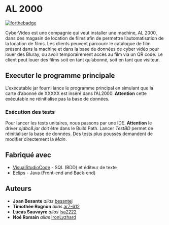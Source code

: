 # AL 2000


[![forthebadge](http://forthebadge.com/images/badges/built-with-love.svg)](http://forthebadge.com)  

CyberVideo est une compagnie qui veut installer une machine, AL 2000, dans
des magasin de location de films afin de permettre l’automatisation de la location de
films. Les clients peuvent parcourir le catalogue de film présent dans la machine et
dans la base de données de cyber vidéo pour louer des Bluray, ou avoir
temporairement accès au film via un QR code. Le client peut louer des films soit en
tant qu’abonné, soit en tant que visiteur.

## Executer le programme principale

L'exécutable jar fourni lance le programme principal en simulant que la carte d’abonné de XXXXX est inséré dans l’AL2000. **Attention** cette exécutable ne réinitialise pas la base de données.

### Exécution des tests

Pour lancer les tests unitaires, nous passons par une IDE. **Attention** le driver *ojdbc8.jar* doit être dans le Build Path. Lancer *TestBD* permet de réinitialiser la base de données. Des tests plus poussés demandent de modifier directement la *Main*.

## Fabriqué avec

* [VisualStudioCode](https://code.visualstudio.com/) - SQL (BDD) et éditeur de texte
* [Eclips](https://www.eclipse.org/) - Java (Front-end and Back-end)

## Auteurs
* **Joan Besante** _alias_ [besantej](https://github.com/besantej)
* **Timothée Rognon** _alias_ [ar7-612](https://github.com/ar7-612)
* **Lucas Sauvayre** _alias_ [lsa2222](https://github.com/Lsa2222)
* **Noé Romain** _alias_ [IronLyzhard](https://github.com/IronLyzhard)
